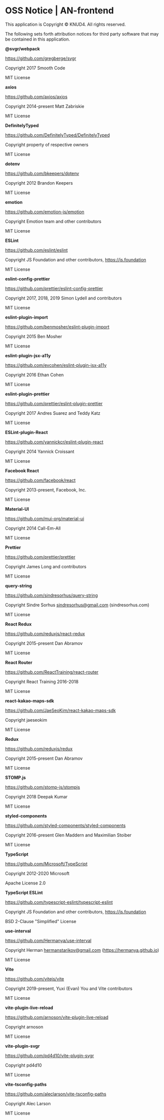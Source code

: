 # OSS Notice | AN-frontend #

This application is Copyright © KNUD4. All rights reserved.

The following sets forth attribution notices for third party software that may be contained in this application.

 **@svgr/webpack**

https://github.com/gregberge/svgr

Copyright 2017 Smooth Code

MIT License

 **axios**

https://github.com/axios/axios

Copyright 2014-present Matt Zabriskie

MIT License

 **DefinitelyTyped**

https://github.com/DefinitelyTyped/DefinitelyTyped

Copyright property of respective owners

MIT License

 **dotenv**

https://github.com/bkeepers/dotenv

Copyright 2012 Brandon Keepers

MIT License

 **emotion**

https://github.com/emotion-js/emotion

Copyright Emotion team and other contributors

MIT License

 **ESLint**

https://github.com/eslint/eslint

Copyright JS Foundation and other contributors, https://js.foundation

MIT License

 **eslint-config-prettier**

https://github.com/prettier/eslint-config-prettier

Copyright 2017, 2018, 2019 Simon Lydell and contributors

MIT License

 **eslint-plugin-import**

https://github.com/benmosher/eslint-plugin-import

Copyright 2015 Ben Mosher

MIT License

 **eslint-plugin-jsx-a11y**

https://github.com/evcohen/eslint-plugin-jsx-a11y

Copyright 2016 Ethan Cohen

MIT License

 **eslint-plugin-prettier**

https://github.com/prettier/eslint-plugin-prettier

Copyright 2017 Andres Suarez and Teddy Katz

MIT License

 **ESLint-plugin-React**

https://github.com/yannickcr/eslint-plugin-react

Copyright 2014 Yannick Croissant

MIT License

 **Facebook React**

https://github.com/facebook/react

Copyright 2013-present, Facebook, Inc.

MIT License

 **Material-UI**

https://github.com/mui-org/material-ui

Copyright 2014 Call-Em-All

MIT License

 **Prettier**

https://github.com/prettier/prettier

Copyright James Long and contributors

MIT License

 **query-string**

https://github.com/sindresorhus/query-string

Copyright Sindre Sorhus <sindresorhus@gmail.com> (sindresorhus.com)

MIT License

 **React Redux**

https://github.com/reduxjs/react-redux

Copyright 2015-present Dan Abramov

MIT License

 **React Router**

https://github.com/ReactTraining/react-router

Copyright React Training 2016-2018

MIT License

 **react-kakao-maps-sdk**

https://github.com/JaeSeoKim/react-kakao-maps-sdk

Copyright jaeseokim

MIT License

 **Redux**

https://github.com/reduxjs/redux

Copyright 2015-present Dan Abramov

MIT License

 **STOMP.js**

https://github.com/stomp-js/stompjs

Copyright 2018 Deepak Kumar

MIT License

 **styled-components**

https://github.com/styled-components/styled-components

Copyright 2016-present Glen Maddern and Maximilian Stoiber

MIT License

 **TypeScript**

https://github.com/Microsoft/TypeScript

Copyright 2012-2020 Microsoft

Apache License 2.0

 **TypeScript ESLint**

https://github.com/typescript-eslint/typescript-eslint

Copyright JS Foundation and other contributors, https://js.foundation

BSD 2-Clause "Simplified" License

 **use-interval**

https://github.com/Hermanya/use-interval

Copyright Herman <hermanstarikov@gmail.com> (https://hermanya.github.io)

MIT License

 **Vite**

https://github.com/vitejs/vite

Copyright 2019-present, Yuxi (Evan) You and Vite contributors

MIT License

 **vite-plugin-live-reload**

https://github.com/arnoson/vite-plugin-live-reload

Copyright arnoson

MIT License

 **vite-plugin-svgr**

https://github.com/pd4d10/vite-plugin-svgr

Copyright pd4d10

MIT License

 **vite-tsconfig-paths**

https://github.com/aleclarson/vite-tsconfig-paths

Copyright Alec Larson

MIT License

